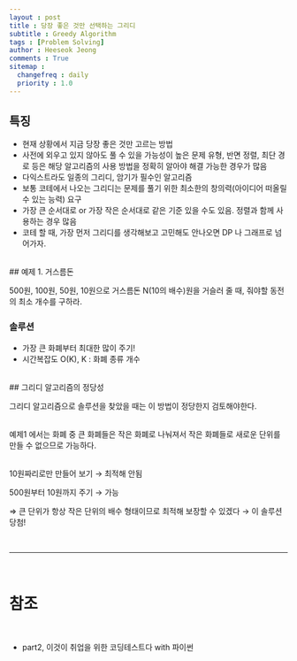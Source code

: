 ```yaml
---
layout : post
title : 당장 좋은 것만 선택하는 그리디
subtitle : Greedy Algorithm
tags : [Problem Solving]
author : Heeseok Jeong
comments : True
sitemap :
  changefreq : daily
  priority : 1.0
---
```


## 특징

- 현재 상황에서 지금 당장 좋은 것만 고르는 방법
- 사전에 외우고 있지 않아도 풀 수 있을 가능성이 높은 문제 유형, 반면 정렬, 최단 경로 등은 해당 알고리즘의 사용 방법을 정확히 알아야 해결 가능한 경우가 많음
- 다익스트라도 일종의 그리디, 암기가 필수인 알고리즘
- 보통 코테에서 나오는 그리디는 문제를 풀기 위한 최소한의 창의력(아이디어 떠올릴 수 있는 능력) 요구
- 가장 큰 순서대로 or 가장 작은 순서대로 같은 기준 있을 수도 있음. 정렬과 함께 사용하는 경우 많음
- 코테 할 때, 가장 먼저 그리디를 생각해보고 고민해도 안나오면 DP 나 그래프로 넘어가자.  

<br>
## 예제 1. 거스름돈

500원, 100원, 50원, 10원으로 거스름돈 N(10의 배수)원을 거슬러 줄 때, 줘야할 동전의 최소 개수를 구하라.  

### 솔루션

- 가장 큰 화폐부터 최대한 많이 주기!
- 시간복잡도 O(K), K : 화폐 종류 개수  

<br>
## 그리디 알고리즘의 정당성

그리디 알고리즘으로 솔루션을 찾았을 때는 이 방법이 정당한지 검토해야한다.
<br><br>

예제1 에서는 화폐 중 큰 화폐들은 작은 화폐로 나눠져서 작은 화폐들로 새로운 단위를 만들 수 없으므로 가능하다.  
<br>


10원짜리로만 만들어 보기 → 최적해 안됨  

500원부터 10원까지 주기 → 가능  

⇒ 큰 단위가 항상 작은 단위의 배수 형태이므로 최적해 보장할 수 있겠다 → 이 솔루션 당첨!  

<br>
<hr>
<br>

# 참조
<br>

- part2, 이것이 취업을 위한 코딩테스트다 with 파이썬
